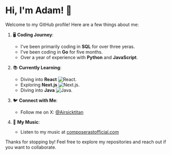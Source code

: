 # Hi, I'm Adam! 👋

Welcome to my GitHub profile! Here are a few things about me:

1. 🖥️ **Coding Journey**:
   - I've been primarily coding in **SQL** for over three yeras.
   - I've been coding in **Go** for five months.
   - Over a year of experience with **Python** and **JavaScript**.

3. 📚 **Currently Learning**:
   - Diving into **React** ![React](https://img.icons8.com/color/20/000000/react-native.png).
   - Exploring **Next.js** ![Next.js](https://img.icons8.com/color/20/000000/nextjs.png).
   - Diving into **Java** ![Java](https://img.icons8.com/?size=50&id=13679&format=png&color=000000).

4. 🐦 **Connect with Me**:
   - Follow me on X: [@Airsicktitan](https://x.com/Airsicktitan)

5. 🎤 **My Music**:
   - Listen to my music at [composerastofficial.com](https://www.composerastofficial.com/)

Thanks for stopping by! Feel free to explore my repositories and reach out if you want to collaborate.
